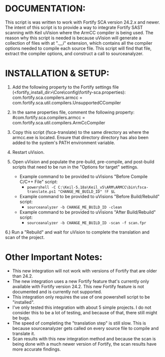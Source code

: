 # DOCUMENTATION:

This script is was written to work with Fortify SCA version 24.2.x and newer.
The intent of this script is to provide a way to integrate Fortify SAST scanning 
with Keil uVision where the ArmCC compiler is being used.
The reason why this script is needed is because uVision will generate a collection
of files with at ".__i" extension, which contains all the compiler options needed
to compile each source file. This script will find that file, extract the compiler
options, and construct a call to sourceanalyzer.

# INSTALLATION & SETUP:

1. Add the following property to the Fortify settings file (<fortify_install_dir>\Core\config\fortify-sca.properties):
    com.fortify.sca.compilers.armcc  = com.fortify.sca.util.compilers.UnsupportedCCompiler

2. In the same properties file, comment the following property:
    #com.fortify.sca.compilers.armcc  = com.fortify.sca.util.compilers.ArmCcCompiler
3. Copy this script (fsca-translate) to the same directory as where the armcc.exe
    is located. Ensure that directory directory has also been added to the system's
    PATH environment variable.
4. Restart uVision.
5. Open uVision and populate the pre-build, pre-compile, and post-build scripts 
    that need to be run in the "Options for target" settings.
   - Example command to be provided to uVisions "Before Compile C/C++ File" script:
     - `powershell -C C:\Keil-5.18a\Keil_v5\ARM\ARMCC\bin\fsca-translate.ps1 "CHANGE_ME_BUILD_ID" !F $L`
   - Example command to be provided to uVisions "Before Build/Rebuild" script:
     - `sourceanalyzer -b CHANGE_ME_BUILD_ID -clean`
   - Example command to be provided to uVisions "After Build/Rebuild" script:
     - `sourceanalyzer -b CHANGE_ME_BUILD_ID -scan -f scan.fpr`

6.) Run a "Rebuild" and wait for uVision to complete the translation and scan of
    the project.

# Other Important Notes:
- This new integration will not work with versions of Fortify that are older than 24.2.
- The new integration uses a new Fortify feature that's currently only available with Fortify version 24.2. This new Fortify feature is not documented and is currently not supported.
- This integration only requires the use of one powershell script to be "installed".
- I've only tested this integration with about 5 simple projects. I do not consider this to be a lot of testing, and because of that, there still might be bugs.
- The speed of completing the "translation step" is still slow. This is because sourceanalyzer gets called on every source file to compile and translate it.
- Scan results with this new integration method and because the scan is being done with a much newer version of Fortify, the scan results have more accurate findings.
